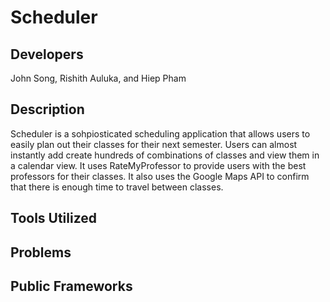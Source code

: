 # Scheduler

## Developers
John Song, Rishith Auluka, and Hiep Pham

## Description
Scheduler is a sohpiosticated scheduling application that allows users to easily plan out
their classes for their next semester. Users can almost instantly add create hundreds of 
combinations of classes and view them in a calendar view. It uses RateMyProfessor to
provide users with the best professors for their classes. It also uses the Google Maps API
to confirm that there is enough time to travel between classes. 

## Tools Utilized

## Problems

## Public Frameworks